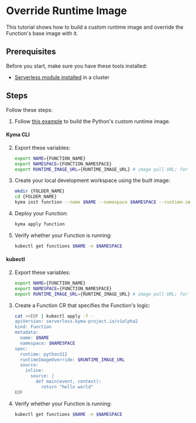 # Override Runtime Image

This tutorial shows how to build a custom runtime image and override the Function's base image with it.

## Prerequisites

Before you start, make sure you have these tools installed:

- [Serverless module installed](https://kyma-project.io/docs/kyma/latest/04-operation-guides/operations/08-install-uninstall-upgrade-kyma-module/) in a cluster

## Steps

Follow these steps:

1. Follow [this example](https://github.com/kyma-project/serverless/tree/main/examples/custom-serverless-runtime-image) to build the Python's custom runtime image.

<!-- tabs:start -->

#### **Kyma CLI**

2. Export these variables:

    ```bash
    export NAME={FUNCTION_NAME}
    export NAMESPACE={FUNCTION_NAMESPACE}
    export RUNTIME_IMAGE_URL={RUNTIME_IMAGE_URL} # image pull URL; for example {dockeruser}/foo:0.1.0
    ```

3. Create your local development workspace using the built image:

    ```bash
    mkdir {FOLDER_NAME}
    cd {FOLDER_NAME}
    kyma init function --name $NAME --namespace $NAMESPACE --runtime-image-override $RUNTIME_IMAGE_URL --runtime python312
    ```

4. Deploy your Function:

    ```bash
    kyma apply function
    ```

5. Verify whether your Function is running:

    ```bash
    kubectl get functions $NAME -n $NAMESPACE
    ```

#### **kubectl**

2. Export these variables:

    ```bash
    export NAME={FUNCTION_NAME}
    export NAMESPACE={FUNCTION_NAMESPACE}
    export RUNTIME_IMAGE_URL={RUNTIME_IMAGE_URL} # image pull URL; for example {dockeruser}/foo:0.1.0
    ```

3. Create a Function CR that specifies the Function's logic:

   ```bash
   cat <<EOF | kubectl apply -f -
   apiVersion: serverless.kyma-project.io/v1alpha2
   kind: Function
   metadata:
     name: $NAME
     namespace: $NAMESPACE
   spec:
     runtime: python312
     runtimeImageOverride: $RUNTIME_IMAGE_URL
     source:
       inline:
         source: |
           def main(event, context):
             return "hello world"
   EOF
   ```

4. Verify whether your Function is running:

    ```bash
    kubectl get functions $NAME -n $NAMESPACE
    ```

<!-- tabs:end -->
